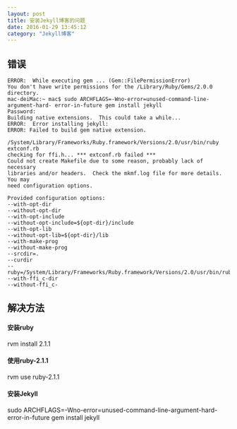 ```yaml
---
layout: post
title: 安装Jekyll博客的问题
date: 2016-01-29 13:45:12
category: "Jekyll博客"
---
```


## 错误
    ERROR:  While executing gem ... (Gem::FilePermissionError)
    You don't have write permissions for the /Library/Ruby/Gems/2.0.0 directory.
    mac-deiMac:~ mac$ sudo ARCHFLAGS=-Wno-error=unused-command-line-argument-hard- error-in-future gem install jekyll
    Password:
	Building native extensions.  This could take a while...
	ERROR:  Error installing jekyll:
	ERROR: Failed to build gem native extension.

    /System/Library/Frameworks/Ruby.framework/Versions/2.0/usr/bin/ruby extconf.rb
	checking for ffi.h... *** extconf.rb failed ***
	Could not create Makefile due to some reason, probably lack of necessary
	libraries and/or headers.  Check the mkmf.log file for more details.  You may
	need configuration options.

	Provided configuration options:
	--with-opt-dir
	--without-opt-dir
	--with-opt-include
	--without-opt-include=${opt-dir}/include
	--with-opt-lib
	--without-opt-lib=${opt-dir}/lib
	--with-make-prog
	--without-make-prog
	--srcdir=.
	--curdir
	--ruby=/System/Library/Frameworks/Ruby.framework/Versions/2.0/usr/bin/ruby
	--with-ffi_c-dir
	--without-ffi_c-



## 解决方法

#### 安装ruby
rvm install 2.1.1

#### 使用ruby-2.1.1
rvm use ruby-2.1.1

#### 安装Jekyll
sudo ARCHFLAGS=-Wno-error=unused-command-line-argument-hard-error-in-future gem install jekyll
